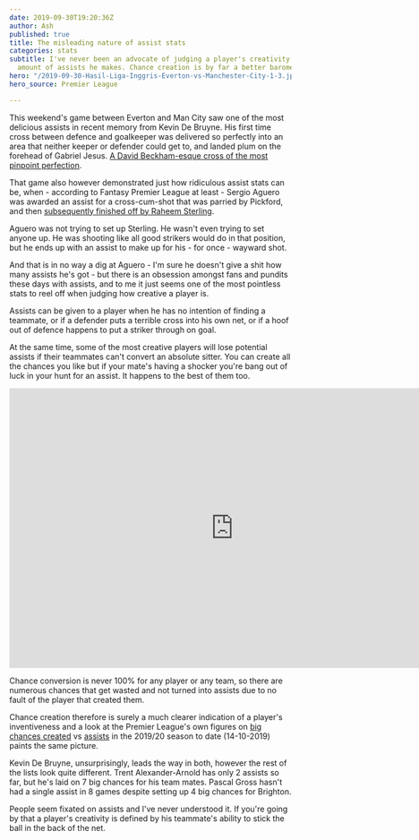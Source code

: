 ```yaml
---
date: 2019-09-30T19:20:36Z
author: Ash
published: true
title: The misleading nature of assist stats
categories: stats
subtitle: I've never been an advocate of judging a player's creativity based on the
  amount of assists he makes. Chance creation is by far a better barometer.
hero: "/2019-09-30-Hasil-Liga-Inggris-Everton-vs-Manchester-City-1-3.jpg"
hero_source: Premier League

---
```

This weekend's game between Everton and Man City saw one of the most delicious assists in recent memory from Kevin De Bruyne. His first time cross between defence and goalkeeper was delivered so perfectly into an area that neither keeper or defender could get to, and landed plum on the forehead of Gabriel Jesus. [A David Beckham-esque cross of the most pinpoint perfection](https://youtu.be/AibzCe9VmQ4?t=26 "Jesus goal v Everton").

That game also however demonstrated just how ridiculous assist stats can be, when - according to Fantasy Premier League at least - Sergio Aguero was awarded an assist for a cross-cum-shot that was parried by Pickford, and then [subsequently finished off by Raheem Sterling](https://youtu.be/AibzCe9VmQ4?t=154 "Sterling goal v Everton").

Aguero was not trying to set up Sterling. He wasn't even trying to set anyone up. He was shooting like all good strikers would do in that position, but he ends up with an assist to make up for his - for once - wayward shot.

And that is in no way a dig at Aguero - I'm sure he doesn't give a shit how many assists he's got - but there is an obsession amongst fans and pundits these days with assists, and to me it just seems one of the most pointless stats to reel off when judging how creative a player is.

Assists can be given to a player when he has no intention of finding a teammate, or if a defender puts a terrible cross into his own net, or if a hoof out of defence happens to put a striker through on goal.

At the same time, some of the most creative players will lose potential assists if their teammates can't convert an absolute sitter. You can create all the chances you like but if your mate's having a shocker you're bang out of luck in your hunt for an assist. It happens to the best of them too.

<iframe width="800" height="500" src="https://www.youtube.com/embed/nyoN5Tgtpu8" frameborder="0" allow="accelerometer; autoplay; encrypted-media; gyroscope; picture-in-picture" allowfullscreen></iframe>


Chance conversion is never 100% for any player or any team, so there are numerous chances that get wasted and not turned into assists due to no fault of the player that created them.

Chance creation therefore is surely a much clearer indication of a player's inventiveness and a look at the Premier League's own figures on [big chances created](https://www.premierleague.com/stats/top/players/big_chance_created "Premier League Big Chances Created 2019/20") vs [assists](https://www.premierleague.com/stats/top/players/goal_assist "Premier League Assists 2019/20") in the 2019/20 season to date (14-10-2019) paints the same picture.

Kevin De Bruyne, unsurprisingly, leads the way in both, however the rest of the lists look quite different. Trent Alexander-Arnold has only 2 assists so far, but he's laid on 7 big chances for his team mates. Pascal Gross hasn't had a single assist in 8 games despite setting up 4 big chances for Brighton.

People seem fixated on assists and I've never understood it. If you're going by that a player's creativity is defined by his teammate's ability to stick the ball in the back of the net.